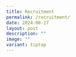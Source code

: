 ```yaml
---
title: Recruitment
permalink: /recruitment/
date: 2024-08-27
layout: post
description: ""
image: ""
variant: tiptap
---
```

